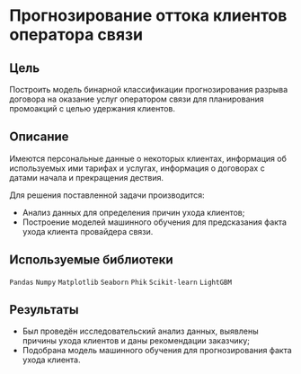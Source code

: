 # Прогнозирование оттока клиентов оператора связи

## Цель

Построить модель бинарной классификации прогнозирования разрыва договора на оказание услуг оператором связи для планирования промоакций с целью удержания клиентов.

## Описание

Имеются персональные данные о некоторых клиентах, информация об используемых ими тарифах и услугах, информация о договорах с датами начала и прекращения дествия.

Для решения поставленной задачи производится:
* Анализ данных для определения причин ухода клиентов;
* Построение моделей машинного обучения для предсказания факта ухода клиента провайдера связи.

## Используемые библиотеки

`Pandas`
`Numpy`
`Matplotlib`
`Seaborn`
`Phik`
`Scikit-learn`
`LightGBM`

## Результаты
* Был проведён исследовательский анализ данных, выявлены причины ухода клиентов и даны рекомендации заказчику;
* Подобрана модель машинного обучения для прогнозирования факта ухода клиента.